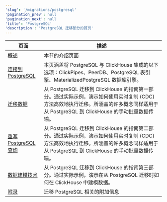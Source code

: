 ```yaml
---
'slug': '/migrations/postgresql'
'pagination_prev': null
'pagination_next': null
'title': 'PostgreSQL'
'description': 'PostgreSQL 迁移部分的首页'
---
```


| 页面                                                                                                                 | 描述                                                                                                                                                             |
|----------------------------------------------------------------------------------------------------------------------|-------------------------------------------------------------------------------------------------------------------------------------------------------------------------|
| [概述](./overview.md)                                                                                        | 本节的介绍页面                                                                                                                                      |
| [连接到 PostgreSQL](/integrations/postgresql/connecting-to-postgresql)            | 本页涵盖将 PostgreSQL 与 ClickHouse 集成的以下选项：ClickPipes、PeerDB、PostgreSQL 表引擎、MaterializedPostgreSQL 数据库引擎。 |
| [迁移数据](/migrations/postgresql/dataset)   | 从 PostgreSQL 迁移到 ClickHouse 的指南第一部分。通过实际示例，演示如何使用实时复制 (CDC) 方法高效地执行迁移。所涵盖的许多概念同样适用于从 PostgreSQL 到 ClickHouse 的手动批量数据传输。                                                                                        |
| [重写 PostgreSQL 查询](/migrations/postgresql/rewriting-queries)| 从 PostgreSQL 迁移到 ClickHouse 的指南第二部分。通过实际示例，演示如何使用实时复制 (CDC) 方法高效地执行迁移。所涵盖的许多概念同样适用于从 PostgreSQL 到 ClickHouse 的手动批量数据传输。|
| [数据建模技术](/migrations/postgresql/data-modeling-techniques)| 从 PostgreSQL 迁移到 ClickHouse 的指南第三部分。通过实际示例，演示在从 PostgreSQL 迁移时如何在 ClickHouse 中建模数据。|
| [附录](/migrations/postgresql/appendix)| 迁移 PostgreSQL 相关的附加信息|
